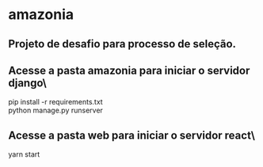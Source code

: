 # amazonia

## Projeto de desafio para processo de seleção.

## Acesse a pasta amazonia para iniciar o servidor django\
pip install -r requirements.txt\
python manage.py runserver

## Acesse a pasta web para iniciar o servidor react\
yarn start
